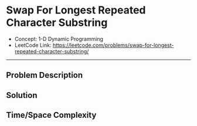 # Swap For Longest Repeated Character Substring

- Concept: 1-D Dynamic Programming
- LeetCode Link: https://leetcode.com/problems/swap-for-longest-repeated-character-substring/

---

## Problem Description

## Solution

## Time/Space Complexity

